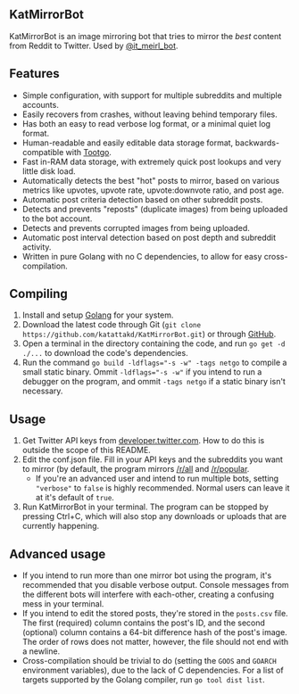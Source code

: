 ## KatMirrorBot
KatMirrorBot is an image mirroring bot that tries to mirror the *best* content from Reddit to Twitter. Used by [@it_meirl_bot](https://twitter.com/it_meirl_bot).

## Features
- Simple configuration, with support for multiple subreddits and multiple accounts.
- Easily recovers from crashes, without leaving behind temporary files.
- Has both an easy to read verbose log format, or a minimal quiet log format.
- Human-readable and easily editable data storage format, backwards-compatible with [Tootgo](https://github.com/katattakd/Tootgo).
- Fast in-RAM data storage, with extremely quick post lookups and very little disk load.
- Automatically detects the best "hot" posts to mirror, based on various metrics like upvotes, upvote rate, upvote:downvote ratio, and post age.
- Automatic post criteria detection based on other subreddit posts.
- Detects and prevents "reposts" (duplicate images) from being uploaded to the bot account.
- Detects and prevents corrupted images from being uploaded.
- Automatic post interval detection based on post depth and subreddit activity.
- Written in pure Golang with no C dependencies, to allow for easy cross-compilation.

## Compiling
1. Install and setup [Golang](https://golang.org/) for your system.
2. Download the latest code through Git (`git clone https://github.com/katattakd/KatMirrorBot.git`) or through [GitHub](https://github.com/katattakd/KatMirrorBot/archive/main.zip).
3. Open a terminal in the directory containing the code, and run `go get -d ./...` to download the code's dependencies.
4. Run the command `go build -ldflags="-s -w" -tags netgo` to compile a small static binary. Ommit `-ldflags="-s -w"` if you intend to run a debugger on the program, and ommit `-tags netgo` if a static binary isn't necessary.

## Usage
1. Get Twitter API keys from [developer.twitter.com](https://developer.twitter.com/en). How to do this is outside the scope of this README.
2. Edit the conf.json file. Fill in your API keys and the subreddits you want to mirror (by default, the program mirrors [/r/all](https://www.reddit.com/r/all) and [/r/popular](https://www.reddit.com/r/popular).
   - If you're an advanced user and intend to run multiple bots, setting `"verbose"` to `false` is highly recommended. Normal users can leave it at it's default of `true`. 
3. Run KatMirrorBot in your terminal. The program can be stopped by pressing Ctrl+C, which will also stop any downloads or uploads that are currently happening.

## Advanced usage
- If you intend to run more than one mirror bot using the program, it's recommended that you disable verbose output. Console messages from the different bots will interfere with each-other, creating a confusing mess in your terminal.
- If you intend to edit the stored posts, they're stored in the `posts.csv` file. The first (required) column contains the post's ID, and the second (optional) column contains a 64-bit difference hash of the post's image. The order of rows does not matter, however, the file should not end with a newline.
- Cross-compilation should be trivial to do (setting the `GOOS` and `GOARCH` environment variables), due to the lack of C dependencies. For a list of targets supported by the Golang compiler, run `go tool dist list`.
